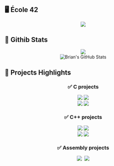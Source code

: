 ## 🖥 École 42
<div align="center">
<a href="https://profile.intra.42.fr/users/bvalette"><img src="https://1337-readme.vercel.app/api/profile?cursus=42cursus&dark=true&leet_logo=hide&login=bvalette"></a>
</div>

## 🧮 Githib Stats

<div align="center">
<img src="https://github-readme-stats.vercel.app/api/top-langs/?username=42f&theme=onedark" />
</div>
<div align="center">
<img src="https://github-readme-stats.vercel.app/api?username=42f&&show_icons=true&line_height=27&v=5&theme=onedark&hide=contribs,issues&count_private=true" alt="Brian's GitHub Stats" />
</div>

## 📕 Projects Highlights

<div align="center">
<h3>✅  C projects</h3>
</div>
<div align="center">
    <a href="https://github.com/42f/MINISHELL_42"><img src="https://github-readme-stats.vercel.app/api/pin?username=42f&repo=MINISHELL_42&theme=buefy"></a> <img src="https://github-readme-stats.vercel.app/api/pin?username=42f&repo=MINISHELL_42&theme=buefy">
</div>
<div align="center">
<img src="https://github-readme-stats.vercel.app/api/pin?username=42f&repo=CUBE_3D&theme=buefy">&nbsp;<img src="https://github-readme-stats.vercel.app/api/pin?username=42f&repo=MINISHELL_42&theme=buefy">
</div>
<div align="center">
<h3>✅  C++ projects</h3>
</div>
<div align="center">
<img src="https://github-readme-stats.vercel.app/api/pin?username=42f&repo=MINISHELL_42&theme=buefy">&nbsp;<img src="https://github-readme-stats.vercel.app/api/pin?username=42f&repo=MINISHELL_42&theme=buefy">
</div>
<div align="center">
<img src="https://github-readme-stats.vercel.app/api/pin?username=42f&repo=MINISHELL_42&theme=buefy">&nbsp;<img src="https://github-readme-stats.vercel.app/api/pin?username=42f&repo=MINISHELL_42&theme=buefy">
</div>
<div align="center">
<h3>✅  Assembly projects</h3>
</div>
<div align="center">
<img src="https://github-readme-stats.vercel.app/api/pin?username=42f&repo=MINISHELL_42&theme=buefy">
&nbsp;<img src="https://github-readme-stats.vercel.app/api/pin?username=42f&repo=MINISHELL_42&theme=buefy">
</div>
